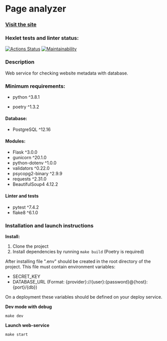 # Page analyzer

### [Visit the site](https://page-analyzer-erky.onrender.com)

### Hexlet tests and linter status:
[![Actions Status](https://github.com/EvgenyCh97/python-project-83/actions/workflows/hexlet-check.yml/badge.svg)](https://github.com/EvgenyCh97/python-project-83/actions)
[![Maintainability](https://api.codeclimate.com/v1/badges/7d2ff2dc13d0ff6c0ded/maintainability)](https://codeclimate.com/github/EvgenyCh97/python-project-83/maintainability)

### Description
Web service for checking website metadata with database.

### Minimum requirements:

- python ^3.8.1

- poetry ^1.3.2

#### Database:

- PostgreSQL ^12.16

#### Modules:

- Flask ^3.0.0
- gunicorn ^20.1.0
- python-dotenv ^1.0.0
- validators ^0.22.0
- psycopg2-binary ^2.9.9
- requests ^2.31.0
- BeautifulSoup4 4.12.2

#### Linter and tests

- pytest ^7.4.2
- flake8 ^6.1.0

### Installation and launch instructions
  **Install:**
1. Clone the project
2. Install dependencies by running ```make build``` (Poetry is required)

After installing file ".env" should be created in the root directory of the project. This file must contain environment variables:
- SECRET_KEY
- DATABASE_URL (Format: {provider}://{user}:{password}@{host}:{port}/{db})

On a deployment these variables should be defined on your deploy service. 

**Dev mode with debug**

```make dev```

**Launch web-service**

```make start```